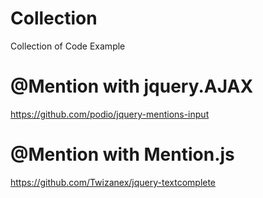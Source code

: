 # Collection
Collection of Code Example
# @Mention with jquery.AJAX
https://github.com/podio/jquery-mentions-input
# @Mention with Mention.js
https://github.com/Twizanex/jquery-textcomplete
